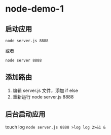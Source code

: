 # node-demo-1

## 启动应用

`node server.js 8888`

或者

`node server 8888`

## 添加路由

1. 编辑 server.js 文件，添加 if else
2. 重新运行 node server.js 8888

## 后台启动应用

touch log
`node server.js 8888 >log log 2>&1 &`

